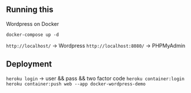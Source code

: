 ## Running this
Wordpress on Docker

`docker-compose up -d`

`http://localhost/` -> Wordpress
`http://localhost:8080/` -> PHPMyAdmin



## Deployment
`heroku login` -> user && pass && two factor code
`heroku container:login`
`heroku container:push web --app docker-wordpress-demo`